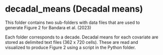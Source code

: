 # decadal_means (Decadal means)

This folder contains two sub-folders with data files that are used to generate Figure 2 for Bandara et al. (2023)

Each folder corresponds to a decade. Decadal means for each covariate are stored as delimited text files (362 x 720 cells). These are read and visualized to produce Figure 2 using a script in the Python folder.
